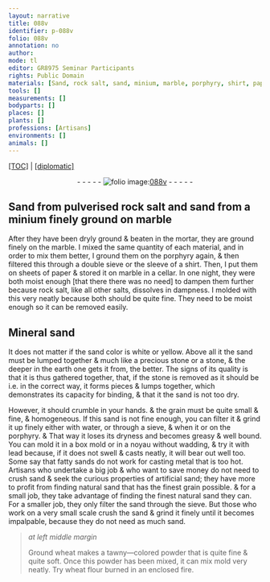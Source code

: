```yaml
---
layout: narrative
title: 088v
identifier: p-088v
folio: 088v
annotation: no
author:
mode: tl
editor: GR8975 Seminar Participants
rights: Public Domain
materials: [Sand, rock salt, sand, minium, marble, porphyry, shirt, paper, Mineral sand, stone, water, lead, sands, metal, artificial sand, wheat, wheat flour]
tools: []
measurements: []
bodyparts: []
places: []
plants: []
professions: [Artisans]
environments: []
animals: []
---
```


<p><a href="{{ site.baseurl }}/translation/" target="_blank">[TOC]</a> | <a href="{{ site.baseurl }}/texts/p-088v_tc/">[diplomatic]</a></p><div class="folio" align="center">- - - - - <a href="http://gallica.bnf.fr/ark:/12148/btv1b10500001g/f182.image" target="_blank"><img src="https://cu-mkp.github.io/2017-workshop-edition/assets/photo-icon.png" alt="folio image: " style="display:inline-block; margin-bottom:-3px;"/>088v</a> - - - - - </div>  
  

## <span class="m">Sand</span> from pulverised <span class="m">rock salt</span> and <span class="m">sand</span> from a <span class="m">minium</span> finely ground on <span class="m">marble</span> 

 
After they have been dryly ground & beaten in the mortar, they are ground finely on the <span class="m">marble</span>. I mixed the same quantity of each material, and in order to mix them better, I ground them on the <span class="m">porphyry</span> again, & then filtered this through a double sieve or the sleeve of a <span class="m">shirt</span>. Then, I put them on sheets of <span class="m">paper</span> & stored it on <span class="m">marble</span> in a cellar. In one night, they were both moist enough [that there there was no need] to dampen them further because <span class="m">rock salt</span>, like all other salts, dissolves in dampness. I molded with this very neatly because both should be quite fine. They need to be moist enough so it can be removed easily.
 
 
  

## <span class="m">Mineral sand</span>

 
It does not matter if the <span class="sup">sand</span> color is white or yellow. Above all it <span class="sup">the sand</span> must be lumped <span class="sup">together</span> & much like a precious stone or a stone, & the deeper <span class="sup">in the earth</span> one gets it from, the better. The signs of its quality is that it is thus gathered together, that, if the <span class="m">stone</span> is removed as it should be <span class="sup">i.e. in the correct way</span>, it forms pieces & <span class="del"></span> lumps <span class="sup">together</span>, which demonstrates its <span class="sup">capacity for</span> binding, & that it <span class="sup">the sand</span> is not too dry.
 
However, it should crumble in your hands. & the grain must be <span class="del"></span> quite small & fine, & homogeneous. If this <span class="sup">sand</span> is not fine enough, you can filter it & grind it up finely either with <span class="m">water</span>, or through a sieve, <span class="del">& when it</span> or on the <span class="m">porphyry</span>. & That way it loses its dryness and becomes greasy & well bound. You can mold it in <span class="del"></span> a box mold or in a noyau without wadding, & try it with <span class="m">lead</span> because, if it does not swell & casts neatly, it will bear out well too. Some say that fatty <span class="m">sands</span> do not work for casting <span class="m">metal</span> that is too hot. <span class="pro">Artisans</span> who undertake a big job & who want to save money do not need to crush <span class="sup">sand</span> & seek the curious <span class="sup">properties</span> of <span class="m">artificial sand</span>; they have more to profit from finding natural sand that has the finest grain possible. & for a small job, they take advantage of finding the finest natural sand they can. For a smaller job, they only filter the sand through the sieve. But those who work on a very small scale crush the <span class="m">sand</span> & grind it finely <span class="sup">until it becomes</span> impalpable, because they do not need as much <span class="sup">sand</span>.
 
> *at left middle margin*
> 
> 
>   Ground <span class="m">wheat</span> makes a tawny—colored powder <span class="sup">that is</span> quite fine & quite soft. Once this powder has been mixed, it can <span class="del">mix</span> mold very neatly. Try <span class="m">wheat flour</span> burned in an enclosed fire.
 
